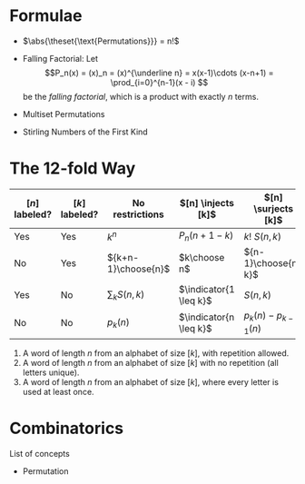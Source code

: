 # Formulae

- $\abs{\theset{\text{Permutations}}}  = n!$

- Falling Factorial: Let 
$$P_n(x) = (x)_n = (x)^{\underline n} = x(x-1)\cdots (x-n+1) = \prod_{i=0}^{n-1}(x - i) 
$$ 
be the *falling factorial*, which is a product with exactly $n$ terms.

- Multiset Permutations
- Stirling Numbers of the First Kind

# The 12-fold Way
| $[n]$ labeled?   | $[k]$  labeled?  | No restrictions | $[n] \injects [k]$ | $[n] \surjects [k]$
|---|---|---|---|---|
| Yes | Yes | $k^n$  | $P_n(n+1-k)$  | $k!~S(n,k)$ |
| No | Yes |  ${k+n-1}\choose{n}$ | $k\choose n$ | ${n-1}\choose{n-k}$ |
| Yes | No | $\sum_k S(n, k)$  | $\indicator{1 \leq k}$  | $S(n, k)$ |
| No | No | $p_k(n)$ | $\indicator{n \leq k}$  | $p_k(n) - p_{k-1}(n)$ |

1. A word of length $n$ from an alphabet of size $[k]$, with repetition allowed.
2. A word of length $n$ from an alphabet of size $[k]$ with no repetition (all letters unique).
3. A word of length $n$ from an alphabet of size $[k]$, where every letter is used at least once.

# Combinatorics

List of concepts

- Permutation

